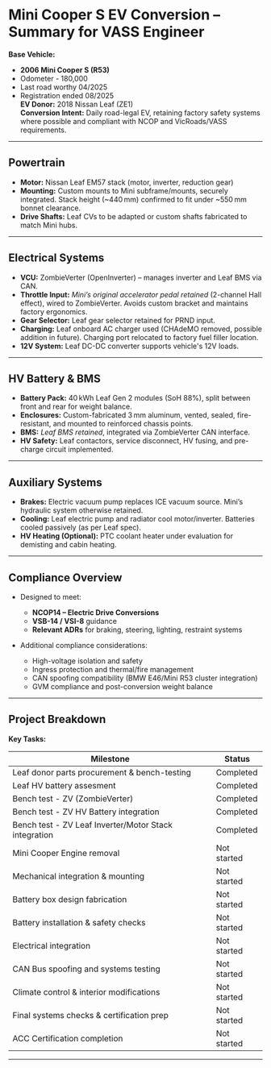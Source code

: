 # Mini Cooper S EV Conversion – Summary for VASS Engineer

**Base Vehicle:** 
- **2006 Mini Cooper S (R53)**
- Odometer - 180,000 
- Last road worthy 04/2025
- Registration ended 08/2025   
**EV Donor:** 2018 Nissan Leaf (ZE1)  
**Conversion Intent:** Daily road-legal EV, retaining factory safety systems where possible and compliant with NCOP and VicRoads/VASS requirements.

---

## Powertrain

- **Motor:** Nissan Leaf EM57 stack (motor, inverter, reduction gear)
- **Mounting:** Custom mounts to Mini subframe/mounts, securely integrated. Stack height (~440 mm) confirmed to fit under ~550 mm bonnet clearance.
- **Drive Shafts:** Leaf CVs to be adapted or custom shafts fabricated to match Mini hubs.

---

## Electrical Systems

- **VCU:** ZombieVerter (OpenInverter) – manages inverter and Leaf BMS via CAN.
- **Throttle Input:** *Mini’s original accelerator pedal retained* (2-channel Hall effect), wired to ZombieVerter. Avoids custom bracket and maintains factory ergonomics.
- **Gear Selector:** Leaf gear selector retained for PRND input.
- **Charging:** Leaf onboard AC charger used (CHAdeMO removed, possible addition in future). Charging port relocated to factory fuel filler location.
- **12V System:** Leaf DC-DC converter supports vehicle's 12V loads.

---

## HV Battery & BMS

- **Battery Pack:** 40 kWh Leaf Gen 2 modules (SoH 88%), split between front and rear for weight balance.
- **Enclosures:** Custom-fabricated 3 mm aluminum, vented, sealed, fire-resistant, and mounted to reinforced chassis points.
- **BMS:** *Leaf BMS retained*, integrated via ZombieVerter CAN interface.
- **HV Safety:** Leaf contactors, service disconnect, HV fusing, and pre-charge circuit implemented.

---

## Auxiliary Systems

- **Brakes:** Electric vacuum pump replaces ICE vacuum source. Mini’s hydraulic system otherwise retained.
- **Cooling:** Leaf electric pump and radiator cool motor/inverter. Batteries cooled passively (as per Leaf spec).
- **HV Heating (Optional):** PTC coolant heater under evaluation for demisting and cabin heating.

---

## Compliance Overview

- Designed to meet:
  - **NCOP14 – Electric Drive Conversions**
  - **VSB-14 / VSI-8** guidance
  - **Relevant ADRs** for braking, steering, lighting, restraint systems

- Additional compliance considerations:
  - High-voltage isolation and safety
  - Ingress protection and thermal/fire management
  - CAN spoofing compatibility (BMW E46/Mini R53 cluster integration)
  - GVM compliance and post-conversion weight balance

---


## Project Breakdown

**Key Tasks:**

| Milestone                                               | Status               |
|---------------------------------------------------------|----------------------|
| Leaf donor parts procurement & bench-testing            | Completed            |
| Leaf HV battery assesment                               | Completed            |
| Bench test - ZV (ZombieVerter)                          | Completed            |
| Bench test - ZV HV Battery integration                  | Completed            |
| Bench test - ZV Leaf Inverter/Motor Stack integration   | Completed            |
| Mini Cooper Engine removal                              | Not started          |
| Mechanical integration & mounting                       | Not started          |
| Battery box design fabrication                          | Not started          |
| Battery installation & safety checks                    | Not started          |
| Electrical integration                                  | Not started          |
| CAN Bus spoofing and systems testing                    | Not started          |
| Climate control & interior modifications                | Not started          |
| Final systems checks & certification prep               | Not started          |
| ACC Certification completion                            | Not started          |

---



